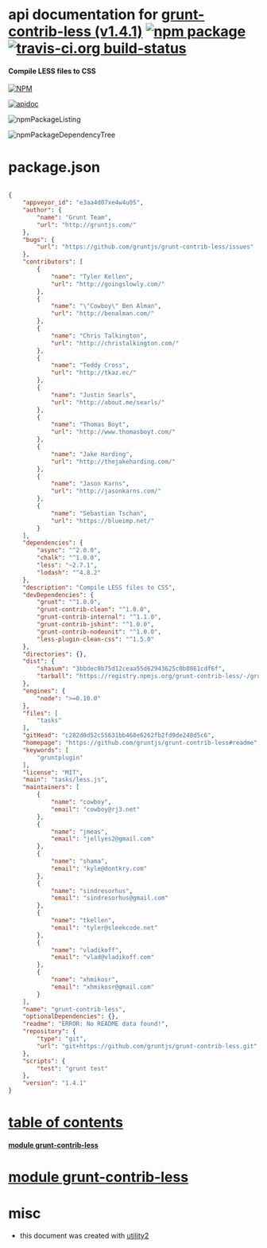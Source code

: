 # api documentation for  [grunt-contrib-less (v1.4.1)](https://github.com/gruntjs/grunt-contrib-less#readme)  [![npm package](https://img.shields.io/npm/v/npmdoc-grunt-contrib-less.svg?style=flat-square)](https://www.npmjs.org/package/npmdoc-grunt-contrib-less) [![travis-ci.org build-status](https://api.travis-ci.org/npmdoc/node-npmdoc-grunt-contrib-less.svg)](https://travis-ci.org/npmdoc/node-npmdoc-grunt-contrib-less)
#### Compile LESS files to CSS

[![NPM](https://nodei.co/npm/grunt-contrib-less.png?downloads=true)](https://www.npmjs.com/package/grunt-contrib-less)

[![apidoc](https://npmdoc.github.io/node-npmdoc-grunt-contrib-less/build/screenCapture.buildNpmdoc.browser.%252Fhome%252Ftravis%252Fbuild%252Fnpmdoc%252Fnode-npmdoc-grunt-contrib-less%252Ftmp%252Fbuild%252Fapidoc.html.png)](https://npmdoc.github.io/node-npmdoc-grunt-contrib-less/build/apidoc.html)

![npmPackageListing](https://npmdoc.github.io/node-npmdoc-grunt-contrib-less/build/screenCapture.npmPackageListing.svg)

![npmPackageDependencyTree](https://npmdoc.github.io/node-npmdoc-grunt-contrib-less/build/screenCapture.npmPackageDependencyTree.svg)



# package.json

```json

{
    "appveyor_id": "e3aa4d07xe4w4u05",
    "author": {
        "name": "Grunt Team",
        "url": "http://gruntjs.com/"
    },
    "bugs": {
        "url": "https://github.com/gruntjs/grunt-contrib-less/issues"
    },
    "contributors": [
        {
            "name": "Tyler Kellen",
            "url": "http://goingslowly.com/"
        },
        {
            "name": "\"Cowboy\" Ben Alman",
            "url": "http://benalman.com/"
        },
        {
            "name": "Chris Talkington",
            "url": "http://christalkington.com/"
        },
        {
            "name": "Teddy Cross",
            "url": "http://tkaz.ec/"
        },
        {
            "name": "Justin Searls",
            "url": "http://about.me/searls/"
        },
        {
            "name": "Thomas Boyt",
            "url": "http://www.thomasboyt.com/"
        },
        {
            "name": "Jake Harding",
            "url": "http://thejakeharding.com/"
        },
        {
            "name": "Jason Karns",
            "url": "http://jasonkarns.com/"
        },
        {
            "name": "Sebastian Tschan",
            "url": "https://blueimp.net/"
        }
    ],
    "dependencies": {
        "async": "^2.0.0",
        "chalk": "^1.0.0",
        "less": "~2.7.1",
        "lodash": "^4.8.2"
    },
    "description": "Compile LESS files to CSS",
    "devDependencies": {
        "grunt": "^1.0.0",
        "grunt-contrib-clean": "^1.0.0",
        "grunt-contrib-internal": "^1.1.0",
        "grunt-contrib-jshint": "^1.0.0",
        "grunt-contrib-nodeunit": "^1.0.0",
        "less-plugin-clean-css": "^1.5.0"
    },
    "directories": {},
    "dist": {
        "shasum": "3bbdec0b75d12ceaa55d62943625c0b0861cdf6f",
        "tarball": "https://registry.npmjs.org/grunt-contrib-less/-/grunt-contrib-less-1.4.1.tgz"
    },
    "engines": {
        "node": ">=0.10.0"
    },
    "files": [
        "tasks"
    ],
    "gitHead": "c282d0d52c55631bb468e6262fb2fd9de248d5c6",
    "homepage": "https://github.com/gruntjs/grunt-contrib-less#readme",
    "keywords": [
        "gruntplugin"
    ],
    "license": "MIT",
    "main": "tasks/less.js",
    "maintainers": [
        {
            "name": "cowboy",
            "email": "cowboy@rj3.net"
        },
        {
            "name": "jmeas",
            "email": "jellyes2@gmail.com"
        },
        {
            "name": "shama",
            "email": "kyle@dontkry.com"
        },
        {
            "name": "sindresorhus",
            "email": "sindresorhus@gmail.com"
        },
        {
            "name": "tkellen",
            "email": "tyler@sleekcode.net"
        },
        {
            "name": "vladikoff",
            "email": "vlad@vladikoff.com"
        },
        {
            "name": "xhmikosr",
            "email": "xhmikosr@gmail.com"
        }
    ],
    "name": "grunt-contrib-less",
    "optionalDependencies": {},
    "readme": "ERROR: No README data found!",
    "repository": {
        "type": "git",
        "url": "git+https://github.com/gruntjs/grunt-contrib-less.git"
    },
    "scripts": {
        "test": "grunt test"
    },
    "version": "1.4.1"
}
```



# <a name="apidoc.tableOfContents"></a>[table of contents](#apidoc.tableOfContents)

#### [module grunt-contrib-less](#apidoc.module.grunt-contrib-less)



# <a name="apidoc.module.grunt-contrib-less"></a>[module grunt-contrib-less](#apidoc.module.grunt-contrib-less)



# misc
- this document was created with [utility2](https://github.com/kaizhu256/node-utility2)
